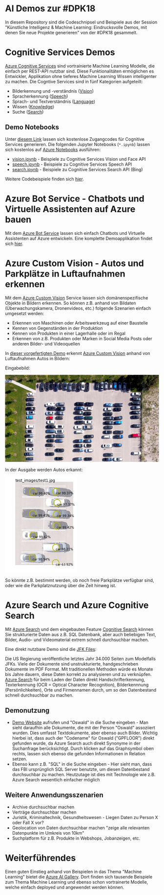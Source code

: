 #  AI Demos zur #DPK18

In diesem Repository sind die Codeschnipsel und Beispiele aus der Session "Künstliche Intelligenz & Machine Learning: Eindrucksvolle Demos, mit denen Sie neue Projekte generieren" von der #DPK18 gesammelt.


# Cognitive Services Demos

[Azure Cognitive Services](https://azure.microsoft.com/en-us/services/cognitive-services/) sind vortrainierte Machine Learning Modelle, die einfach per REST-API nutzbar sind. Diese Funktionalitäten ermöglichen es Entwickler, Applikation ohne tieferes Machine Learning Wissen intelligenter zu machen. Die Cogntive Services sind in fünf Kategorien aufgeteilt:

* Bilderkennung und -verständnis ([Vision](https://azure.microsoft.com/en-us/services/cognitive-services/directory/vision/))
* Spracherkennung ([Speech](https://azure.microsoft.com/en-us/services/cognitive-services/directory/speech/))
* Sprach- und Textverständnis ([Language](https://azure.microsoft.com/en-us/services/cognitive-services/directory/lang/))
* Wissen ([Knowledge](https://azure.microsoft.com/en-us/services/cognitive-services/directory/know/))
* Suche ([Search](https://azure.microsoft.com/en-us/services/cognitive-services/directory/search/))

## Demo Notebooks

Unter [diesem Link](https://azure.microsoft.com/de-de/try/cognitive-services/my-apis/) lassen sich kostenlose Zugangcodes für Cognitive Services generieren. Die folgenden Jupyter Notebooks (`*.ipynb`) lassen sich kostenlos auf [Azure Notebooks](https://notebooks.azure.com) ausführen:

* [vision.ipynb](notebooks/vision.ipynb) - Beispiele zu Cognitive Services Vision und Face API
* [speech.ipynb](notebooks/speech.ipynb) - Beispiele zu Cognitive Services Speech API
* [search.ipynb](notebooks/search.ipynb) - Beispiele zu Cognitive Services Search API (Bing)

Weitere Codebeispiele finden sich [hier](https://docs.microsoft.com/en-us/azure/cognitive-services/).

# Azure Bot Service - Chatbots und Virtuelle Assistenten auf Azure bauen

Mit dem [Azure Bot Service](https://azure.microsoft.com/en-us/services/bot-service/) lassen sich einfach Chatbots und Virtuelle Assistenten auf Azure entwickeln. Eine komplette Demoapplikation findet sich [hier](https://demos.microsoft.com/demos/details/185).

# Azure Custom Vision - Autos und Parkplätze in Luftaufnahmen erkennen 

Mit dem [Azure Custom Vision](https://www.customvision.ai) Service lassen sich domänenspezifische Objekte in Bildern erkennen. So können z.B. anhand von Bildaten (Überwachungskamera, Dronenvideos, etc.) folgende Szenarien einfach umgesetzt werden:

* Erkennen von Maschinen oder Arbeitswerkzeug auf einer Baustelle
* Kennen von Gegenständen in der Produktion
* Kennen von Produkten in einer Lagerhalle oder im Regal
* Erkennen von z.B. Produkten oder Marken in Social Media Posts oder anderen Bilder- und Videoquellen

In [dieser vorgefertigten Demo](https://github.com/csiebler/parking-lot-demo-custom-vision) erkennt [Azure Custom Vision](https://www.customvision.ai) anhand von Luftaufnahmen Autos in Bildern:

Eingabebild:

![Alt text](images/parkinglot.jpg)

In der Ausgabe werden Autos erkannt:

![Alt text](images/detected_cars.jpg)

So könnte z.B. bestimmt werden, ob noch freie Parkplätze verfügbar sind, oder wie die Parkplatznutzung über die Zeit hinweg ist.

# Azure Search und Azure Cognitive Search

Mit [Azure Search](https://azure.microsoft.com/en-us/services/search/) und dem eingebauten Feature [Cognitive Search](https://docs.microsoft.com/en-us/azure/search/cognitive-search-concept-intro) können Sie strukturierte Daten aus z.B. SQL Datenbank, aber auch beliebigen Text, Bilder, Audio- und Videomaterial extrem schnell durchsuchbar machen.

Eine direkt nutzbare Demo sind die [JFK Files](https://jfk-demo.azurewebsites.net):

Die US Regierung veröffentliche letztes Jahr 34.000 Seiten zum Modelfalls JFKs. Viele der Dokumente sind unstrukturierte, handgeschrieben Dokumente im PDF Format. Mit traditionellen Methoden würde es Monate bis Jahre dauern, diese Daten korrekt zu analysieren und zu verknüpfen. [Azure Search](https://azure.microsoft.com/en-us/services/search/) für beim Laden der Daten direkt Handschrifterkennung, Texterkennung (OCR = Optical Character Recognition), Bilderkennnung (Persönlichkeiten), Orte und Firmennamen durch, um so den Datenbestand schnell durchsuchbar zu machen.

## Demonutzung

* [Demo Website](https://jfk-demo.azurewebsites.net) aufrufen und "Oswald" in die Suche eingeben - Man sieht daraufhin alle Dokumente, die mit der Person "Oswald" assoziiert wurden. Dies umfasst Textdokumente, aber ebenso auch Bilder. Wichtig hierbei ist, dass auch der "Codename" für Oswald ("GPFLOOR") direkt gefunden wurde, da Azure Search auch direkt Synonyme in der Suchanfrage berücksichtigt. Durch klicken auf das Graphsymbol oben rechts, lassen sich ebenso die gefunden Informationen in Relation setzen.
* Ebenso kann z.B. "SQL" in die Suche eingeben - Hier sieht man, dass das FBI ursprünglich SQL Server benutzte, um diesen Datenbestand durchsuchbar zu machen. Heutzutage ist dies mit Technologie wie z.B. Azure Search wesentlich einfacher möglich

## Weitere Anwendungsszenarien

* Archive durchsuchbar machen
* Verträge durchsuchbar machen
* Juristik, Kriminaltechnik, Gesundheitswesen - Liegen Daten zu Person X oder Fall X vor? 
* Geolocation von Daten durchsuchbar machen "zeige alle relevanten Datenpunkte im Umkreis von 10km"
* Suchplatform für z.B. Produkte in Webshops, Jobanzeigen, etc.

# Weiterführendes

Einen guten Einstieg anhand von Beispielen in das Thema "Machine Learning" bietet die [Azure AI Gallery](https://gallery.azure.ai). Dort finden sich tausende Beispiele zum Thema Machine Learning und ebenso schon vortrainerte Modelle, welche einfach deployed und angewendet werden können.